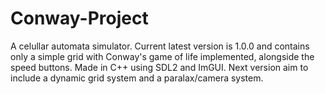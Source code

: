 # Conway-Project
A celullar automata simulator.
Current latest version is 1.0.0 and contains only a simple grid with Conway's game of life implemented, alongside the speed buttons.
Made in C++ using SDL2 and ImGUI.
Next version aim to include a dynamic grid system and a paralax/camera system.
